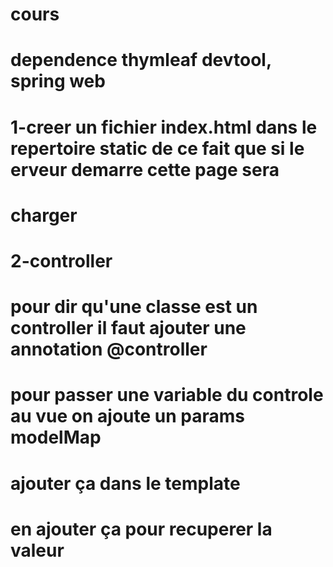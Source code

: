 # cours
# dependence thymleaf devtool, spring web
# 1-creer un fichier index.html dans le repertoire static de ce fait que si le erveur demarre cette page sera 
# charger

# 2-controller
# pour dir qu'une classe est un controller il faut ajouter une annotation @controller

# pour passer une variable du controle au vue on ajoute un params modelMap
# ajouter ça dans le template <html lang="en" xmlns:th="http://www.thymeleaf.org">
# en ajouter ça pour recuperer la valeur <h1 th:text="${name}"></h1>
 
